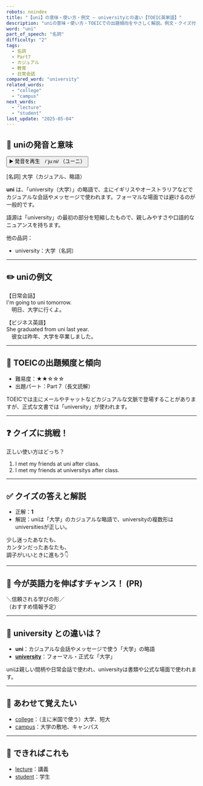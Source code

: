 ```yaml
---
robots: noindex
title: "【uni】の意味・使い方・例文 ― universityとの違い【TOEIC英単語】"
description: "uniの意味・使い方・TOEICでの出題傾向をやさしく解説。例文・クイズ付きでuniversityとの違いもわかりやすく学べます。"
word: "uni"
part_of_speech: "名詞"
difficulty: "2"
tags:
  - 名詞
  - Part7
  - カジュアル
  - 教育
  - 日常会話
compared_word: "university"
related_words:
  - "college"
  - "campus"
next_words:
  - "lecture"
  - "student"
last_update: "2025-05-04"
---
```


## 🔰 uniの発音と意味

<button class="play-audio" onclick="playTTS('uni')">
  <span class="play-audio-main">
    ▶️ 発音を再生　/ˈjuːni/
  </span>
  <span class="play-audio-sub">
    （ユーニ）
  </span>
</button>

[名詞] 大学（カジュアル、略語）

**uni** は、「university（大学）」の略語で、主にイギリスやオーストラリアなどでカジュアルな会話やメッセージで使われます。フォーマルな場面では避けるのが一般的です。

語源は「university」の最初の部分を短縮したもので、親しみやすさや口語的なニュアンスを持ちます。

他の品詞：  
- university：大学（名詞）

---

## ✏️ uniの例文

【日常会話】  
I'm going to uni tomorrow.  
　明日、大学に行くよ。

【ビジネス英語】  
She graduated from uni last year.  
　彼女は昨年、大学を卒業しました。

---

## 🎯 TOEICの出題頻度と傾向

- 難易度：★★☆☆☆
- 出題パート：Part 7（長文読解）

TOEICでは主にメールやチャットなどカジュアルな文脈で登場することがありますが、正式な文書では「university」が使われます。

---

## ❓ クイズに挑戦！

正しい使い方はどっち？

1. I met my friends at uni after class.  
2. I met my friends at universitys after class.

---

## ✅ クイズの答えと解説

- 正解：**1**
- 解説：uniは「大学」のカジュアルな略語で、universityの複数形はuniversitiesが正しい。

少し迷ったあなたも、  
カンタンだったあなたも、  
調子がいいときに進もう👇️

---

## 🚀 今が英語力を伸ばすチャンス！ (PR)

<div class="info-center">
＼信頼される学びの形／<br>  
（おすすめ情報予定）
</div>

---

## 🤔  university との違いは？

- **uni**：カジュアルな会話やメッセージで使う「大学」の略語
- **[university](/word/university/)**：フォーマル・正式な「大学」

uniは親しい間柄や日常会話で使われ、universityは書類や公式な場面で使われます。

---

## 🧩 あわせて覚えたい

- [college](/word/college/)：（主に米国で使う）大学、短大
- [campus](/word/campus/)：大学の敷地、キャンパス

---

## 📖 できればこれも

- [lecture](/word/lecture/)：講義
- [student](/word/student/)：学生

<!-- cvid: aid19_bid44 -->
